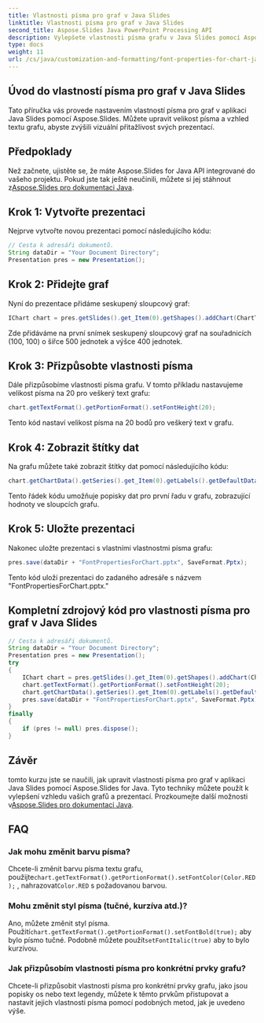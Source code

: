 ```yaml
---
title: Vlastnosti písma pro graf v Java Slides
linktitle: Vlastnosti písma pro graf v Java Slides
second_title: Aspose.Slides Java PowerPoint Processing API
description: Vylepšete vlastnosti písma grafu v Java Slides pomocí Aspose.Slides pro Java. Přizpůsobte si velikost, styl a barvu písma pro působivé prezentace.
type: docs
weight: 11
url: /cs/java/customization-and-formatting/font-properties-for-chart-java-slides/
---
```


## Úvod do vlastností písma pro graf v Java Slides

Tato příručka vás provede nastavením vlastností písma pro graf v aplikaci Java Slides pomocí Aspose.Slides. Můžete upravit velikost písma a vzhled textu grafu, abyste zvýšili vizuální přitažlivost svých prezentací.

## Předpoklady

 Než začnete, ujistěte se, že máte Aspose.Slides for Java API integrované do vašeho projektu. Pokud jste tak ještě neučinili, můžete si jej stáhnout z[Aspose.Slides pro dokumentaci Java](https://reference.aspose.com/slides/java/).

## Krok 1: Vytvořte prezentaci

Nejprve vytvořte novou prezentaci pomocí následujícího kódu:

```java
// Cesta k adresáři dokumentů.
String dataDir = "Your Document Directory";
Presentation pres = new Presentation();
```

## Krok 2: Přidejte graf

Nyní do prezentace přidáme seskupený sloupcový graf:

```java
IChart chart = pres.getSlides().get_Item(0).getShapes().addChart(ChartType.ClusteredColumn, 100, 100, 500, 400);
```

Zde přidáváme na první snímek seskupený sloupcový graf na souřadnicích (100, 100) o šířce 500 jednotek a výšce 400 jednotek.

## Krok 3: Přizpůsobte vlastnosti písma

Dále přizpůsobíme vlastnosti písma grafu. V tomto příkladu nastavujeme velikost písma na 20 pro veškerý text grafu:

```java
chart.getTextFormat().getPortionFormat().setFontHeight(20);
```

Tento kód nastaví velikost písma na 20 bodů pro veškerý text v grafu.

## Krok 4: Zobrazit štítky dat

Na grafu můžete také zobrazit štítky dat pomocí následujícího kódu:

```java
chart.getChartData().getSeries().get_Item(0).getLabels().getDefaultDataLabelFormat().setShowValue(true);
```

Tento řádek kódu umožňuje popisky dat pro první řadu v grafu, zobrazující hodnoty ve sloupcích grafu.

## Krok 5: Uložte prezentaci

Nakonec uložte prezentaci s vlastními vlastnostmi písma grafu:

```java
pres.save(dataDir + "FontPropertiesForChart.pptx", SaveFormat.Pptx);
```

Tento kód uloží prezentaci do zadaného adresáře s názvem "FontPropertiesForChart.pptx."

## Kompletní zdrojový kód pro vlastnosti písma pro graf v Java Slides

```java
// Cesta k adresáři dokumentů.
String dataDir = "Your Document Directory";
Presentation pres = new Presentation();
try
{
	IChart chart = pres.getSlides().get_Item(0).getShapes().addChart(ChartType.ClusteredColumn, 100, 100, 500, 400);
	chart.getTextFormat().getPortionFormat().setFontHeight(20);
	chart.getChartData().getSeries().get_Item(0).getLabels().getDefaultDataLabelFormat().setShowValue(true);
	pres.save(dataDir + "FontPropertiesForChart.pptx", SaveFormat.Pptx);
}
finally
{
	if (pres != null) pres.dispose();
}
```

## Závěr

 tomto kurzu jste se naučili, jak upravit vlastnosti písma pro graf v aplikaci Java Slides pomocí Aspose.Slides for Java. Tyto techniky můžete použít k vylepšení vzhledu vašich grafů a prezentací. Prozkoumejte další možnosti v[Aspose.Slides pro dokumentaci Java](https://reference.aspose.com/slides/java/).

## FAQ

### Jak mohu změnit barvu písma?

 Chcete-li změnit barvu písma textu grafu, použijte`chart.getTextFormat().getPortionFormat().setFontColor(Color.RED);` , nahrazovat`Color.RED` s požadovanou barvou.

### Mohu změnit styl písma (tučné, kurzíva atd.)?

 Ano, můžete změnit styl písma. Použití`chart.getTextFormat().getPortionFormat().setFontBold(true);` aby bylo písmo tučné. Podobně můžete použít`setFontItalic(true)` aby to bylo kurzívou.

### Jak přizpůsobím vlastnosti písma pro konkrétní prvky grafu?

Chcete-li přizpůsobit vlastnosti písma pro konkrétní prvky grafu, jako jsou popisky os nebo text legendy, můžete k těmto prvkům přistupovat a nastavit jejich vlastnosti písma pomocí podobných metod, jak je uvedeno výše.
